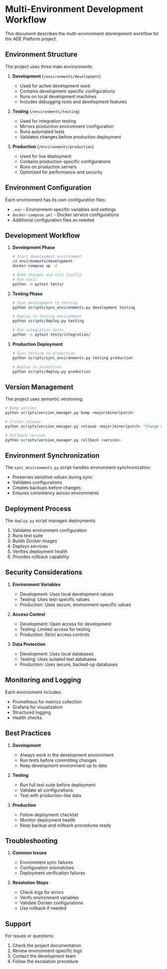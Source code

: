 # Multi-Environment Development Workflow

This document describes the multi-environment development workflow for the ADE Platform project.

## Environment Structure

The project uses three main environments:

1. **Development** (`/environments/development`)
   - Used for active development work
   - Contains development-specific configurations
   - Runs on local development machines
   - Includes debugging tools and development features

2. **Testing** (`/environments/testing`)
   - Used for integration testing
   - Mirrors production environment configuration
   - Runs automated tests
   - Validates changes before production deployment

3. **Production** (`/environments/production`)
   - Used for live deployment
   - Contains production-specific configurations
   - Runs on production servers
   - Optimized for performance and security

## Environment Configuration

Each environment has its own configuration files:

- `.env` - Environment-specific variables and settings
- `docker-compose.yml` - Docker service configurations
- Additional configuration files as needed

## Development Workflow

1. **Development Phase**
   ```bash
   # Start development environment
   cd environments/development
   docker-compose up -d
   
   # Make changes and test locally
   # Run tests
   python -m pytest tests/
   ```

2. **Testing Phase**
   ```bash
   # Sync development to testing
   python scripts/sync_environments.py development testing
   
   # Deploy to testing environment
   python scripts/deploy.py testing
   
   # Run integration tests
   python -m pytest tests/integration/
   ```

3. **Production Deployment**
   ```bash
   # Sync testing to production
   python scripts/sync_environments.py testing production
   
   # Deploy to production
   python scripts/deploy.py production
   ```

## Version Management

The project uses semantic versioning:

```bash
# Bump version
python scripts/version_manager.py bump <major|minor|patch>

# Create release
python scripts/version_manager.py release <major|minor|patch> "Change description"

# Rollback version
python scripts/version_manager.py rollback <version>
```

## Environment Synchronization

The `sync_environments.py` script handles environment synchronization:

- Preserves sensitive values during sync
- Validates configurations
- Creates backups before changes
- Ensures consistency across environments

## Deployment Process

The `deploy.py` script manages deployments:

1. Validates environment configuration
2. Runs test suite
3. Builds Docker images
4. Deploys services
5. Verifies deployment health
6. Provides rollback capability

## Security Considerations

1. **Environment Variables**
   - Development: Uses local development values
   - Testing: Uses test-specific values
   - Production: Uses secure, environment-specific values

2. **Access Control**
   - Development: Open access for development
   - Testing: Limited access for testing
   - Production: Strict access controls

3. **Data Protection**
   - Development: Uses local databases
   - Testing: Uses isolated test databases
   - Production: Uses secure, backed-up databases

## Monitoring and Logging

Each environment includes:

- Prometheus for metrics collection
- Grafana for visualization
- Structured logging
- Health checks

## Best Practices

1. **Development**
   - Always work in the development environment
   - Run tests before committing changes
   - Keep development environment up to date

2. **Testing**
   - Run full test suite before deployment
   - Validate all configurations
   - Test with production-like data

3. **Production**
   - Follow deployment checklist
   - Monitor deployment health
   - Keep backup and rollback procedures ready

## Troubleshooting

1. **Common Issues**
   - Environment sync failures
   - Configuration mismatches
   - Deployment verification failures

2. **Resolution Steps**
   - Check logs for errors
   - Verify environment variables
   - Validate Docker configurations
   - Use rollback if needed

## Support

For issues or questions:

1. Check the project documentation
2. Review environment-specific logs
3. Contact the development team
4. Follow the escalation procedure 